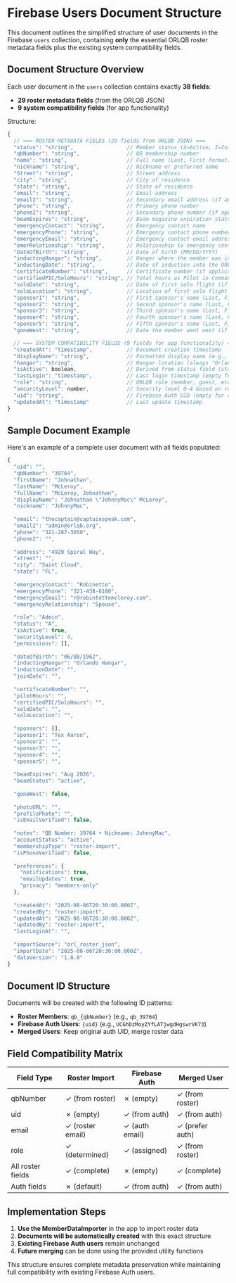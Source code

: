 # Firebase Users Document Structure

This document outlines the simplified structure of user documents in the Firebase `users` collection, containing **only** the essential ORLQB roster metadata fields plus the existing system compatibility fields.

## Document Structure Overview

Each user document in the `users` collection contains exactly **38 fields**:
- **29 roster metadata fields** (from the ORLQB JSON)  
- **9 system compatibility fields** (for app functionality)

Structure:

```javascript
{
  // === ROSTER METADATA FIELDS (29 fields from ORLQB JSON) ===
  "status": "string",                 // Member status (A=Active, I=Inactive, U=Unknown)
  "qbNumber": "string",               // QB membership number
  "name": "string",                   // Full name (Last, First format)
  "nickname": "string",               // Nickname or preferred name
  "Street": "string",                 // Street address
  "city": "string",                   // City of residence
  "state": "string",                  // State of residence
  "email": "string",                  // Email address
  "email2": "string",                 // Secondary email address (if applicable)
  "phone": "string",                  // Primary phone number
  "phone2": "string",                 // Secondary phone number (if applicable)
  "beamExpires": "string",            // Beam magazine expiration status/date
  "emergencyContact": "string",       // Emergency contact name
  "emergencyPhone": "string",         // Emergency contact phone number
  "emergencyEmail": "string",         // Emergency contact email address
  "emerRelationship": "string",       // Relationship to emergency contact
  "DateOfBirth": "string",            // Date of birth (MM/DD/YYYY)
  "inductingHangar": "string",        // Hanger where the member was inducted
  "inductingDate": "string",          // Date of induction into the ORL (MM/DD/YYYY)
  "certificateNumber": "string",      // Certificate number (if applicable)
  "certifiedPIC/SoloHours": "string", // Total hours as Pilot in Command or solo (if applicable)
  "soloDate": "string",               // Date of first solo flight (if applicable, MM/DD/YYYY)
  "soloLocation": "string",           // Location of first solo flight (if applicable)
  "sponsor1": "string",               // First sponsor's name (Last, First qbNumber)
  "sponsor2": "string",               // Second sponsor's name (Last, First qbNumber)
  "sponsor3": "string",               // Third sponsor's name (Last, First qbNumber)
  "sponsor4": "string",               // Fourth sponsor's name (Last, First qbNumber)
  "sponsor5": "string",               // Fifth sponsor's name (Last, First qbNumber)
  "goneWest": "string",               // Date the member went west (if applicable, MM/DD/YYYY)

  // === SYSTEM COMPATIBILITY FIELDS (9 fields for app functionality) ===
  "createdAt": "timestamp",           // Document creation timestamp
  "displayName": "string",            // Formatted display name (e.g., "Johnathan \"JohnnyMac\" McLeroy")
  "hangar": "string",                 // Hangar location (always "Orlando")
  "isActive": boolean,                // Derived from status field (status === 'A')
  "lastLogin": "timestamp",           // Last login timestamp (empty for roster imports)
  "role": "string",                   // ORLQB role (member, guest, etc.)
  "securityLevel": number,            // Security level 0-4 based on role
  "uid": "string",                    // Firebase Auth UID (empty for roster imports)
  "updatedAt": "timestamp"            // Last update timestamp
}
```

## Sample Document Example

Here's an example of a complete user document with all fields populated:

```javascript
{
  "uid": "",
  "qbNumber": "39764",
  "firstName": "Johnathan",
  "lastName": "McLeroy",
  "fullName": "McLeroy, Johnathan",
  "displayName": "Johnathan \"JohnnyMac\" McLeroy",
  "nickname": "JohnnyMac",
  
  "email": "thecaptain@captainspeak.com",
  "email2": "admin@orlqb.org",
  "phone": "321-287-3650",
  "phone2": "",
  
  "address": "4929 Spiral Way",
  "street": "",
  "city": "Saint Cloud",
  "state": "FL",
  
  "emergencyContact": "Robinette",
  "emergencyPhone": "321-438-6180",
  "emergencyEmail": "r@robintettemcleroy.com",
  "emergencyRelationship": "Spouse",
  
  "role": "Admin",
  "status": "A",
  "isActive": true,
  "securityLevel": 4,
  "permissions": [],
  
  "dateOfBirth": "06/08/1962",
  "inductingHangar": "Orlando Hangar",
  "inductionDate": "",
  "joinDate": "",
  
  "certificateNumber": "",
  "pilotHours": "",
  "certifiedPIC/SoloHours": "",
  "soloDate": "",
  "soloLocation": "",
  
  "sponsors": [],
  "sponsor1": "Tex Aaron",
  "sponsor2": "",
  "sponsor3": "",
  "sponsor4": "",
  "sponsor5": "",
  
  "beamExpires": "Aug 2026",
  "beamStatus": "active",
  
  "goneWest": false,
  
  "photoURL": "",
  "profilePhoto": "",
  "isEmailVerified": false,
  
  "notes": "QB Number: 39764 • Nickname: JohnnyMac",
  "accountStatus": "active",
  "membershipType": "roster-import",
  "isPhoneVerified": false,
  
  "preferences": {
    "notifications": true,
    "emailUpdates": true,
    "privacy": "members-only"
  },
  
  "createdAt": "2025-08-06T20:30:00.000Z",
  "createdBy": "roster-import",
  "updatedAt": "2025-08-06T20:30:00.000Z",
  "updatedBy": "roster-import",
  "lastLoginAt": "",
  
  "importSource": "orl_roster_json",
  "importDate": "2025-08-06T20:30:00.000Z",
  "dataVersion": "1.0.0"
}
```

## Document ID Structure

Documents will be created with the following ID patterns:

- **Roster Members**: `qb_{qbNumber}` (e.g., `qb_39764`)
- **Firebase Auth Users**: `{uid}` (e.g., `UCGhDzMoyZYfLATjwgdHgswrVK73`)
- **Merged Users**: Keep original auth UID, merge roster data

## Field Compatibility Matrix

| Field Type | Roster Import | Firebase Auth | Merged User |
|------------|---------------|---------------|-------------|
| qbNumber | ✓ (from roster) | ✗ (empty) | ✓ (from roster) |
| uid | ✗ (empty) | ✓ (from auth) | ✓ (from auth) |
| email | ✓ (roster email) | ✓ (auth email) | ✓ (prefer auth) |
| role | ✓ (determined) | ✓ (assigned) | ✓ (from roster) |
| All roster fields | ✓ (complete) | ✗ (empty) | ✓ (complete) |
| Auth fields | ✗ (default) | ✓ (from auth) | ✓ (from auth) |

## Implementation Steps

1. **Use the MemberDataImporter** in the app to import roster data
2. **Documents will be automatically created** with this exact structure
3. **Existing Firebase Auth users** remain unchanged
4. **Future merging** can be done using the provided utility functions

This structure ensures complete metadata preservation while maintaining full compatibility with existing Firebase Auth users.